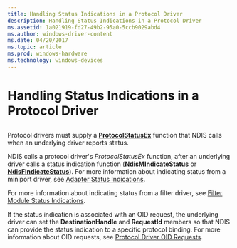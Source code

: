 ```yaml
---
title: Handling Status Indications in a Protocol Driver
description: Handling Status Indications in a Protocol Driver
ms.assetid: 1a021919-fd27-49b2-95a0-5ccb9029abd4
ms.author: windows-driver-content
ms.date: 04/20/2017
ms.topic: article
ms.prod: windows-hardware
ms.technology: windows-devices
---
```


# Handling Status Indications in a Protocol Driver


## <a href="" id="ddk-handling-status-indications-in-a-protocol-driver-ng"></a>


Protocol drivers must supply a [**ProtocolStatusEx**](https://msdn.microsoft.com/library/windows/hardware/ff570270) function that NDIS calls when an underlying driver reports status.

NDIS calls a protocol driver's *ProtocolStatusEx* function, after an underlying driver calls a status indication function ([**NdisMIndicateStatus**](https://msdn.microsoft.com/library/windows/hardware/ff553538) or [**NdisFIndicateStatus**](https://msdn.microsoft.com/library/windows/hardware/ff561824)). For more information about indicating status from a miniport driver, see [Adapter Status Indications](miniport-adapter-status-indications.md).

For more information about indicating status from a filter driver, see [Filter Module Status Indications](filter-module-status-indications.md).

If the status indication is associated with an OID request, the underlying driver can set the **DestinationHandle** and **RequestId** members so that NDIS can provide the status indication to a specific protocol binding. For more information about OID requests, see [Protocol Driver OID Requests](protocol-driver-oid-requests.md).

 

 





